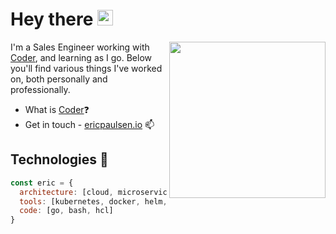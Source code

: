 # Hey there <img src="https://media.giphy.com/media/hvRJCLFzcasrR4ia7z/giphy.gif" width="25px">

<img align="right" src="https://github.com/ericpaulsen/ericpaulsen/blob/main/Fy57GJxsTu6Wr8LKKkAzI3_6.png" width="250" height="250" />

I'm a Sales Engineer working with [Coder](https://github.com/coder), and learning as I go. Below you'll find various things I've worked on, both personally and professionally.

- What is [Coder](https://coder.com)❓
- Get in touch - [ericpaulsen.io](https://ericpaulsen.io) 📫


## Technologies 🤖

```javascript
const eric = {
  architecture: [cloud, microservices, networking],
  tools: [kubernetes, docker, helm, terraform, gcp, azure, aws],
  code: [go, bash, hcl]
}
```
